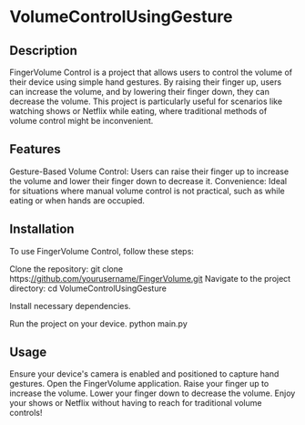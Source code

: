 # VolumeControlUsingGesture


<h2>Description</h2>
FingerVolume Control is a project that allows users to control the volume of their device using simple hand gestures. By raising their finger up, users can increase the volume, and by lowering their finger down, they can decrease the volume. This project is particularly useful for scenarios like watching shows or Netflix while eating, where traditional methods of volume control might be inconvenient.

<h2>Features</h2>
Gesture-Based Volume Control: Users can raise their finger up to increase the volume and lower their finger down to decrease it.
Convenience: Ideal for situations where manual volume control is not practical, such as while eating or when hands are occupied.
<h2>Installation</h2>
To use FingerVolume Control, follow these steps:

Clone the repository: git clone https:[//github.com/yourusername/FingerVolume.git](https://github.com/divyanshu-vashu/VolumeControlUsingGesture)
Navigate to the project directory: cd VolumeControlUsingGesture
<p>Install necessary dependencies.</p>
<p>Run the project on your device. python main.py</p>
<h2>Usage</h2>
Ensure your device's camera is enabled and positioned to capture hand gestures.
Open the FingerVolume application.
Raise your finger up to increase the volume.
Lower your finger down to decrease the volume.
Enjoy your shows or Netflix without having to reach for traditional volume controls!
